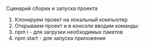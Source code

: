 Сценарий сборки и запуска проекта
1. Клонируем проект на локальный компьютер
2. Открываем проект и в консоли вводим команды:
3. npm i - для загрузки необходимых пакетов
4. npm start - для запуска приложения